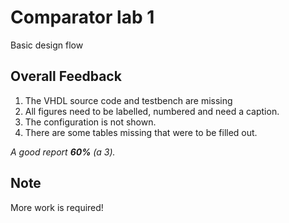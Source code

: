 # Comparator lab 1
Basic design flow

## Overall Feedback
1. The VHDL source code and testbench are missing
2. All figures need to be labelled, numbered and need a caption. 
3. The configuration is not shown.
4. There are some tables missing that were to be filled out.


_A good report **60%** (a 3)._


## Note
More work is required!
